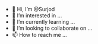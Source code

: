 - 👋 Hi, I’m @Surjod
- 👀 I’m interested in ...
- 🌱 I’m currently learning ...
- 💞️ I’m looking to collaborate on ...
- 📫 How to reach me ...

<!---
Surjod/Surjod is a ✨ special ✨ repository because its `README.md` (this file) appears on your GitHub profile.
You can click the Preview link to take a look at your changes.
Survival hbvc
